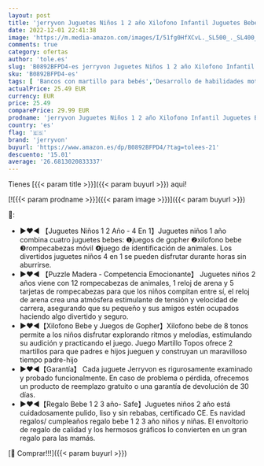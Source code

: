 ```yaml
---
layout: post
title: 'jerryvon Juguetes Niños 1 2 año Xilofono Infantil Juguetes Bebes 1 2 año - 4 en 1 Regalo Bebe Juguetes de Madera con Martillo Puzzle Madera para Niños Niñas Juguetes Niños 1 2 Años Regalos Navidad'
date: 2022-12-01 22:41:38
image: 'https://m.media-amazon.com/images/I/51fg0HfXCvL._SL500_._SL400_.jpg'
comments: true
category: ofertas
author: 'tole.es'
slug: 'B0892BFPD4-es jerryvon Juguetes Niños 1 2 año Xilofono Infantil Juguetes...'
sku: 'B0892BFPD4-es'
tags: [ 'Bancos con martillo para bebés','Desarrollo de habilidades motoras','Juguetes','Juguetes para Bebés y primera infancia','Juguetes y juegos','jerryvon','navidad','🇪🇸', ]
actualPrice: 25.49 EUR
currency: EUR
price: 25.49
comparePrice: 29.99 EUR
prodname: 'jerryvon Juguetes Niños 1 2 año Xilofono Infantil Juguetes Bebes 1 2 año - 4 en 1 Regalo Bebe Juguetes de Madera con Martillo Puzzle Madera para Niños Niñas Juguetes Niños 1 2 Años Regalos Navidad'
country: 'es'
flag: '🇪🇸'
brand: 'jerryvon'
buyurl: 'https://www.amazon.es/dp/B0892BFPD4/?tag=tolees-21'
descuento: '15.01'
average: '26.6813020833337'
---
```


Tienes [{{< param title >}}]({{< param buyurl >}}) aqui!

[![{{< param prodname >}}]({{< param image >}})]({{< param buyurl >}})

🔎:

- ▶❤◀ 【Juguetes Niños 1 2 Año - 4 En 1】Juguetes niños 1 año combina cuatro juguetes bebes: ❶juegos de gopher ❷xilofono bebe ❸rompecabezas móvil ❹juego de identificación de animales. Los divertidos juguetes niños 4 en 1 se pueden disfrutar durante horas sin aburrirse.
- ▶❤◀ 【Puzzle Madera - Competencia Emocionante】 Juguetes niños 2 años viene con 12 rompecabezas de animales, 1 reloj de arena y 5 tarjetas de rompecabezas para que los niños compitan entre sí, el reloj de arena crea una atmósfera estimulante de tensión y velocidad de carrera, asegurando que su pequeño y sus amigos estén ocupados haciendo algo divertido y seguro.
- ▶❤◀【Xilofono Bebe y Juegos de Gopher】Xilofono bebe de 8 tonos permite a los niños disfrutar explorando ritmos y melodías, estimulando su audición y practicando el juego. Juego Martillo Topos ofrece 2 martillos para que padres e hijos jueguen y construyan un maravilloso tiempo padre-hijo
- ▶❤◀【Garantía】 Cada juguete Jerryvon es rigurosamente examinado y probado funcionalmente. En caso de problema o pérdida, ofrecemos un producto de reemplazo gratuito o una garantía de devolución de 30 días.
- ▶❤◀【Regalo Bebe 1 2 3 año- Safe】Juguetes niños 2 año está cuidadosamente pulido, liso y sin rebabas, certificado CE. Es navidad regalos/ cumpleaños regalo bebe 1 2 3 año niños y niñas. El envoltorio de regalo de calidad y los hermosos gráficos lo convierten en un gran regalo para las mamás.

[🛒 Comprar!!!]({{< param buyurl >}})
